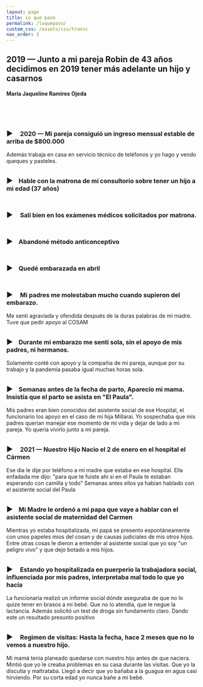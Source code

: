 ```yaml
---
layout: page
title: Lo que pasó
permalink: /loquepaso/
custom_css: /assets/css/transc
nav_order: 3
---
```


<h2>2019 — Junto a mi pareja Robin de 43 años decidimos en 2019 tener más adelante un hijo y casarnos</h2>
<h4>Maria Jaqueline Ramires Ojeda</h4>
  <br>
 <br>
 <br>
 <p span style="font-size:16px; font-weight: bold;"><span style="font-size:18px">▶</span>&nbsp;&nbsp;&nbsp;&nbsp; 2020 — Mi pareja consiguió un ingreso mensual estable de arriba de $800.000 </p>Además trabaja en casa en servicio técnico de teléfonos y yo hago y vendo queques y pasteles.<br>
  <br>
  <p span style="font-size:16px; font-weight: bold;"><span style="font-size:18px">▶</span>&nbsp;&nbsp;&nbsp;&nbsp;Hable con la matrona de mi consultorio sobre tener un hijo a mi edad (37 años)</p>
 <br>
 <p span style="font-size:16px; font-weight: bold;"><span style="font-size:18px">▶</span>&nbsp;&nbsp;&nbsp;&nbsp; Salí bien en los exámenes médicos solicitados por matrona.</p>
  <br>
  <p span style="font-size:16px; font-weight: bold;"><span style="font-size:18px">▶</span>&nbsp;&nbsp;&nbsp;&nbsp;Abandoné método anticonceptivo</p>
   <br>
  <p span style="font-size:16px; font-weight: bold;"><span style="font-size:18px">▶</span>&nbsp;&nbsp;&nbsp;&nbsp;Quedé embarazada en abril</p>
   <br>
  <p span style="font-size:16px; font-weight: bold;"><span style="font-size:18px">▶</span>&nbsp;&nbsp;&nbsp;&nbsp; Mi padres me molestaban mucho cuando supieron del embarazo.</p>Me senti agraviada y ofendida después de la duras palabras de mi madre. Tuve que pedir apoyo al COSAM<br>
   <br>
  <p span style="font-size:16px; font-weight: bold;"><span style="font-size:18px">▶</span>&nbsp;&nbsp;&nbsp;&nbsp;Durante mi embarazo me sentí sola, sin el apoyo de mis padres, ni hermanos.</p> Solamente conté con apoyo y la compañia de mi pareja, aunque por su trabajo y la pandemia pasaba igual muchas horas sola.<br>
   <br>
   
  <p span style="font-size:16px; font-weight: bold;"><span style="font-size:18px">▶</span>&nbsp;&nbsp;&nbsp;&nbsp;Semanas antes de la fecha de parto, Aparecio mi mama. Insistía que el parto se asista en "El Paula".</p> Mis padres eran bien conocidos del asistente social de ese Hospital, el funcionario los apoyo en el caso de mi hija Millarai. Yo sospechaba que mis padres querian manejar ese momento de mi vida y dejar de lado a mi pareja. Yo queria vivirlo junto a mi pareja.<br>
   <br>
   
  <p span style="font-size:16px; font-weight: bold;"><span style="font-size:18px">▶</span>&nbsp;&nbsp;&nbsp;&nbsp; 2021 — Nuestro Hijo Nacio el 2 de enero en el hospital el Cármen</p>
 Ese dia le dije por teléfono a mi madre que estaba en ese hospital.
 Ella enfadada me dijo: "para que te fuiste ahí si en el Paula te estaban esperando con camilla y todo" Semanas antes ellos ya habian hablado con el asistente social del Paula<br>
  <br>
  
  <p span style="font-size:16px; font-weight: bold;"><span style="font-size:18px">▶</span>&nbsp;&nbsp;&nbsp;&nbsp;Mi Madre le ordenó a mi papa que vaye a hablar con el asistente social de maternidad del Carmen</p> Mientras yo estaba hospitalizada, mi papá se presento espontáneamente con unos papeles mios del cosan y de causas judiciales de mis otros hijos. Entre otras cosas le dieron a entender al asistente social que yo soy "un peligro vivo" y que dejo botado a mis hijos.<br>
  <br>

 <p span style="font-size:16px; font-weight: bold;"><span style="font-size:18px">▶</span>&nbsp;&nbsp;&nbsp;&nbsp; Estando yo hospitalizada en puerperio la trabajadora social, influenciada por mis padres, interpretaba mal todo lo que yo hacía</p>La funcionaria realizó un informe social dónde aseguraba de que no lo quize tener en brasos a mi bebé. Que no lo atendía, que le negue la lactancia. Además solicitó un test de droga sin fundamento claro. Dando este un resultado presunto positivo<br>
 <br>
 
  <p span style="font-size:16px; font-weight: bold;"><span style="font-size:18px">▶</span>&nbsp;&nbsp;&nbsp;&nbsp; Regimen de visitas: Hasta la fecha, hace 2 meses que no lo vemos a nuestro hijo.</p>Mi mamá tenia planeado quedarse con nuestro hijo antes de que naciera. Mintió que yo le creaba problemas en su casa durante las visitas. Que yo la discutia y maltrataba. Llegó a decir que yo bañaba a la guagua en agua casi hirviendo. Por su corta edad yo nunca bañe a mi bebé.
 
 
 

